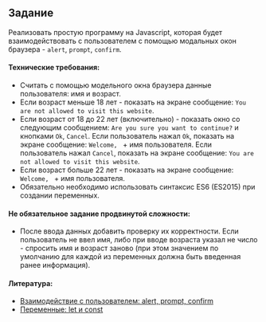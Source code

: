 ## Задание

Реализовать простую программу на Javascript, которая будет взаимодействовать с пользователем с помощью модальных окон браузера - `alert`, `prompt`, `confirm`.

#### Технические требования:
- Считать с помощью модельного окна браузера данные пользователя: имя и возраст. 
- Если возраст меньше 18 лет - показать на экране сообщение: `You are not allowed to visit this website`.
- Если возраст от 18 до 22 лет (включительно) - показать окно со следующим сообщением: `Are you sure you want to continue?` и кнопками `Ok`, `Cancel`. Если пользователь нажал `Ok`, показать на экране сообщение: `Welcome, ` + имя пользователя. Если пользователь нажал `Cancel`, показать на экране сообщение: `You are not allowed to visit this website`.   
- Если возраст больше 22 лет - показать на экране сообщение: `Welcome, ` + имя пользователя.
- Обязательно необходимо использовать синтаксис ES6 (ES2015) при создании переменных.

#### Не обязательное задание продвинутой сложности:
- После ввода данных добавить проверку их корректности. Если пользователь не ввел имя, либо при вводе возраста указал не число - спросить имя и возраст заново (при этом значением по умолчанию для каждой из переменных должна быть введенная ранее информация).

#### Литература:
- [Взаимодействие с пользователем: alert, prompt, confirm](https://learn.javascript.ru/uibasic)
- [Переменные: let и const](https://learn.javascript.ru/let-const)